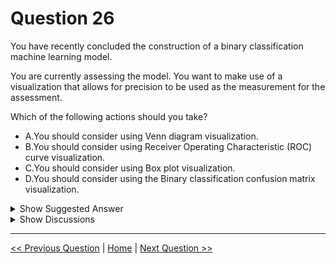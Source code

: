 # Question 26

You have recently concluded the construction of a binary classification machine learning model.

You are currently assessing the model. You want to make use of a visualization that allows for precision to be used as the measurement for the assessment.

Which of the following actions should you take?

* A.You should consider using Venn diagram visualization.
* B.You should consider using Receiver Operating Characteristic (ROC) curve visualization.
* C.You should consider using Box plot visualization.
* D.You should consider using the Binary classification confusion matrix visualization.

<details>
  <summary>Show Suggested Answer</summary>

  <strong>D</strong><br>

</details>

<details>
  <summary>Show Discussions</summary>

<blockquote><p><strong>spaceykacey</strong> <code>(Wed 11 May 2022 18:42)</code> - <em>Upvotes: 16</em></p><p>you cannot visualize precision with ROC. True Positive Rate(on ROC&#x27;s y axis) = Recall. Not precision. PR curve is used to visualize precision. 

I think I would go with Confusion matrix even though it requires further computations</p></blockquote>
<blockquote><p><strong>evangelist</strong> <code>(Wed 21 Aug 2024 11:38)</code> - <em>Upvotes: 2</em></p><p>it&#x27;s important to note that while ROC is immensely useful for evaluating and comparing models, it doesn&#x27;t directly display precision.</p></blockquote>
<blockquote><p><strong>jdada</strong> <code>(Fri 10 May 2024 14:56)</code> - <em>Upvotes: 1</em></p><p>D. You should consider using the Binary classification confusion matrix visualization.</p></blockquote>
<blockquote><p><strong>james2033</strong> <code>(Fri 19 Apr 2024 07:56)</code> - <em>Upvotes: 1</em></p><p>Based on https://learn.microsoft.com/en-us/azure/machine-learning/how-to-understand-automated-ml?view=azureml-api-2#binary-vs-multiclass-classification-metrics . Visualization for Classification: Not has Venn diagram; box plot diagram. Consider ROC (Receiver Operating Characteristic) and Binary classification confusion matrix.

&#x27;The receiver operating characteristic (ROC) curve plots the relationship between true positive rate (TPR) and false positive rate (FPR) as the decision threshold changes.&#x27;

https://learn.microsoft.com/en-us/azure/machine-learning/how-to-understand-automated-ml?view=azureml-api-2#confusion-matrix

Confusion matrix has &#x27;precision to be used as the measurement&#x27;, but Receiver operating characteristic has not.</p></blockquote>
<blockquote><p><strong>PradhanManva</strong> <code>(Sun 24 Mar 2024 19:21)</code> - <em>Upvotes: 1</em></p><p>This is the answer.</p></blockquote>
<blockquote><p><strong>SoftAI</strong> <code>(Thu 12 Oct 2023 16:59)</code> - <em>Upvotes: 2</em></p><p>classification confusion matrix is the best accuracy measure</p></blockquote>
<blockquote><p><strong>ZIMARAKI</strong> <code>(Sat 02 Sep 2023 11:27)</code> - <em>Upvotes: 2</em></p><p>D for precision</p></blockquote>
<blockquote><p><strong>KarthikKumarK</strong> <code>(Tue 15 Aug 2023 03:34)</code> - <em>Upvotes: 2</em></p><p>Correct.
https://builtin.com/data-science/precision-and-recall</p></blockquote>
<blockquote><p><strong>clark88</strong> <code>(Wed 05 Jul 2023 13:29)</code> - <em>Upvotes: 3</em></p><p>precision, recall, f1-score. Are part of the confusion matrix, I agree that this answer is correct.</p></blockquote>
<blockquote><p><strong>VJPrakash</strong> <code>(Thu 10 Feb 2022 16:52)</code> - <em>Upvotes: 4</em></p><p>Shouldnt the answer be &quot;B&quot;. ROC is a graph against TPR and FPR.. precision could be clearly visualized.</p></blockquote>
<blockquote><p><strong>pancman</strong> <code>(Thu 13 Oct 2022 18:52)</code> - <em>Upvotes: 4</em></p><p>You can get the precision number without any further calculations in a confusion matrix. ROC curve shows True Positive vs. False Positive. But it doesn&#x27;t show precision.</p></blockquote>
<blockquote><p><strong>dijaa</strong> <code>(Mon 28 Feb 2022 06:46)</code> - <em>Upvotes: 5</em></p><p>we can plot confusion matrix as grid</p></blockquote>

</details>

---

[<< Previous Question](question_25.md) | [Home](/index.md) | [Next Question >>](question_27.md)
